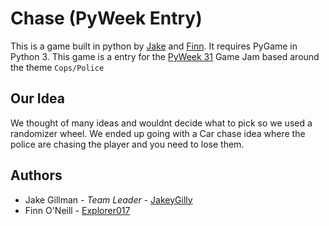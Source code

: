 
# Chase (PyWeek Entry)
This is a game built in python by [Jake](https://github.com/JakeyGilly/) and [Finn](https://github.com/Explorer017/). It requires PyGame in Python 3. This game is a entry for the [PyWeek 31](https://pyweek.org/e/IdkIveGotRevise/) Game Jam based around the theme ```Cops/Police```
## Our Idea
We thought of many ideas and wouldnt decide what to pick so we used a randomizer wheel. We ended up going with a Car chase idea where the police are chasing the player and you need to lose them.
## Authors

- Jake Gillman - _Team Leader_ - [JakeyGilly](https://github.com/JakeyGilly/)
- Finn O'Neill - [Explorer017](https://github.com/Explorer017/)
 
